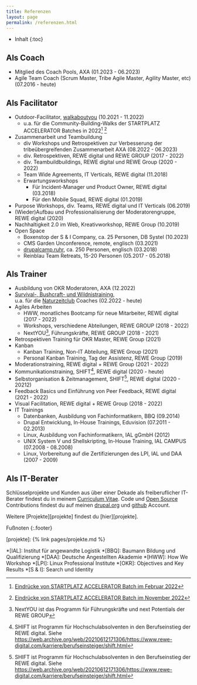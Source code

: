 ```yaml
---
title: Referenzen
layout: page
permalink: /referenzen.html
---
```

* Inhalt
{:toc}

## Als Coach 

- Mitglied des Coach Pools, AXA (01.2023 - 06.2023)
- Agile Team Coach 
(Scrum Master, Tribe Agile Master, Agility Master, etc) (07.2016 - heute)

## Als Facilitator

- Outdoor-Facilitator, [walkaboutyou](https://walkaboutyou.org) (10.2021 - 11.2022)
  - u.a. für die  Community-Building-Walks der STARTPLATZ ACCELERATOR Batches in 2022[^ab1] [^ab2]
- Zusammenarbeit und Teambuildung
  - div Workshops und Retrospektiven zur Verbesserung der tribeübergreifenden Zusammenarbeit
AXA (08.2022 - 06.2023)
  - div. Retrospektiven, REWE digital und REWE GROUP (2017 - 2022)
  - div. Teambuildbuildings, REWE digital und REWE Group  (2020 - 2022)
  - Team Wide Agreements, IT Verticals, REWE digital (11.2018)
  - Erwartungsworkshops
     - Für Incident-Manager und Product Owner, REWE digital (03.2018)
     - Für den Mobile Squad, REWE digital (01.2019)
- Purpose Workshops, div. Teams, REWE digital und IT Verticals (06.2019)
- (Wieder)Aufbau und Professionalisierung der Moderatorengruppe, REWE digital (2020)
- Nachhaltigkeit 2.0 im Web, Kreativworkshop, REWE Group (10.2019)
- Open Space 
  - Boxenstop der S & I Company, ca. 25 Personen, DB Systel (10.2023)
  - CMS Garden Unconference, remote, englisch (03.2021)
  - [drupalcamp.ruhr](/2018/03/27/ein-experiment-drupalcamp-ruhr-goes-barcamp.html), 
    ca. 250 Personen, englisch (03.2018)
  - Reinblau Team Retreats, 15-20 Personen (05.2017 - 05.2018)

## Als Trainer

- Ausbildung von OKR Moderatoren, AXA (12.2022)
- [Survival-, Bushcraft- und Wildnistraining](
/wildnistraining.html),    
u.a. für die [Naturzeitclub](https://naturzeit.club/) Coaches (02.2022 - heute)
- Agiles Arbeiten 
  - HWW, monatliches Bootcamp für neue Mitarbeiter, REWE digital (2017 - 2022)
  - Workshops, verschiedene Abteilungen, REWE GROUP (2018 - 2022)
  - NextYOU[^nextyou], Führungskräfte, REWE GROUP (2018 - 2021)
- Retrospektiven Training für OKR Master, REWE Group (2021)
- Kanban
  - Kanban Training, Non-IT Abteilung, REWE Group  (2021)
  - Personal Kanban Training, Tag der Assistenz, REWE Group (2019)
- Moderationstraining, REWE digital + REWE Group (2021 - 2022)
- Kommunikationstraining, SHIFT[^shift], REWE digital (2020 - heute)
- Selbstorganisation & Zeitmanagement, SHIFT[^shift], REWE digital (2020 - 20212) 
- Feedback Basics und Einführung von Peer Feedback, REWE digital  (2021 - 2022)
- Visual Facilitation, REWE digital + REWE Group (2018 - 2022)
- IT Trainings
   - Datenbanken, Ausbildung von Fachinformatikern, BBQ (09.2014)
   - Drupal Entwicklung, In-House Trainings, Eduvision (07.2011 - 02.2013)
   - Linux, Ausbildung von Fachinformatikern, IAL gGmbH (2012)
   - UNIX System V und Shellskripting, In-House Training, IAL CAMPUS (07.2008 - 08.2008)
   - Linux, Vorbereitung auf die Zertifizierungen des LPI, IAL und DAA (2007 - 2009)

## Als IT-Berater

Schlüsselprojekte und Kunden aus über einer Dekade als freiberuflicher IT-Berater
findest du in meinem [Curriculum Vitae](https://florian.latzel.io/cv/).
Code und [Open Source](/thema/open-source/) Contributions 
findest du auf meinen [drupal.org](https://www.drupal.org/u/fl3a) 
und [github](https://github.com/fl3a) Account.

Weitere [Projekte][projekte] findest du [hier][projekte]. 

Fußnoten
{:.footer}

[^nextyou]: NextYOU ist das Programm für Führungskräfte und next Potentials der REWE GROUP
[^shift]: SHIFT ist Programm für Hochschulabsolventen in den Berufseinstieg der REWE digital. Siehe <https://web.archive.org/web/20210612171306/https://www.rewe-digital.com/karriere/berufseinsteiger/shift.html> 
[^ab1]: [Eindrücke von STARTPLATZ ACCELERATOR Batch im Februar 2022](https://z-p3-upload.facebook.com/StartPlatz/posts/4975109995887672)
[^ab2]: [Eindrücke von STARTPLATZ ACCELERATOR Batch im November 2022](https://www.linkedin.com/feed/update/urn:li:activity:7008421642859077632/)

[projekte]: {% link pages/projekte.md %}

*[IAL]: Institut für angewandte Logistik
*[BBQ]: Baumann Bildung und Qualifizierung
*[DAA]: Deutsche Angestellten Akademie
*[HWW]: How We Workshop
*[LPI]: Linux Professional Institute
*[OKR]: Objectives and Key Results
*[S & I]: Search und Identity
